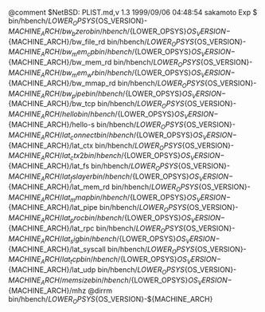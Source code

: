 @comment $NetBSD: PLIST.md,v 1.3 1999/09/06 04:48:54 sakamoto Exp $
bin/hbench/${LOWER_OPSYS}${OS_VERSION}-${MACHINE_ARCH}/bw_bzero
bin/hbench/${LOWER_OPSYS}${OS_VERSION}-${MACHINE_ARCH}/bw_file_rd
bin/hbench/${LOWER_OPSYS}${OS_VERSION}-${MACHINE_ARCH}/bw_mem_cp
bin/hbench/${LOWER_OPSYS}${OS_VERSION}-${MACHINE_ARCH}/bw_mem_rd
bin/hbench/${LOWER_OPSYS}${OS_VERSION}-${MACHINE_ARCH}/bw_mem_wr
bin/hbench/${LOWER_OPSYS}${OS_VERSION}-${MACHINE_ARCH}/bw_mmap_rd
bin/hbench/${LOWER_OPSYS}${OS_VERSION}-${MACHINE_ARCH}/bw_pipe
bin/hbench/${LOWER_OPSYS}${OS_VERSION}-${MACHINE_ARCH}/bw_tcp
bin/hbench/${LOWER_OPSYS}${OS_VERSION}-${MACHINE_ARCH}/hello
bin/hbench/${LOWER_OPSYS}${OS_VERSION}-${MACHINE_ARCH}/hello-s
bin/hbench/${LOWER_OPSYS}${OS_VERSION}-${MACHINE_ARCH}/lat_connect
bin/hbench/${LOWER_OPSYS}${OS_VERSION}-${MACHINE_ARCH}/lat_ctx
bin/hbench/${LOWER_OPSYS}${OS_VERSION}-${MACHINE_ARCH}/lat_ctx2
bin/hbench/${LOWER_OPSYS}${OS_VERSION}-${MACHINE_ARCH}/lat_fs
bin/hbench/${LOWER_OPSYS}${OS_VERSION}-${MACHINE_ARCH}/lat_fslayer
bin/hbench/${LOWER_OPSYS}${OS_VERSION}-${MACHINE_ARCH}/lat_mem_rd
bin/hbench/${LOWER_OPSYS}${OS_VERSION}-${MACHINE_ARCH}/lat_mmap
bin/hbench/${LOWER_OPSYS}${OS_VERSION}-${MACHINE_ARCH}/lat_pipe
bin/hbench/${LOWER_OPSYS}${OS_VERSION}-${MACHINE_ARCH}/lat_proc
bin/hbench/${LOWER_OPSYS}${OS_VERSION}-${MACHINE_ARCH}/lat_rpc
bin/hbench/${LOWER_OPSYS}${OS_VERSION}-${MACHINE_ARCH}/lat_sig
bin/hbench/${LOWER_OPSYS}${OS_VERSION}-${MACHINE_ARCH}/lat_syscall
bin/hbench/${LOWER_OPSYS}${OS_VERSION}-${MACHINE_ARCH}/lat_tcp
bin/hbench/${LOWER_OPSYS}${OS_VERSION}-${MACHINE_ARCH}/lat_udp
bin/hbench/${LOWER_OPSYS}${OS_VERSION}-${MACHINE_ARCH}/memsize
bin/hbench/${LOWER_OPSYS}${OS_VERSION}-${MACHINE_ARCH}/mhz
@dirrm bin/hbench/${LOWER_OPSYS}${OS_VERSION}-${MACHINE_ARCH}
